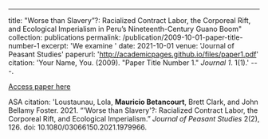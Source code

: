 ---
title: "Worse than Slavery”?: Racialized Contract Labor, the Corporeal Rift, and Ecological Imperialism
in Peru’s Nineteenth-Century Guano Boom"
collection: publications
permalink: /publication/2009-10-01-paper-title-number-1
excerpt: 'We examine '
date: 2021-10-01
venue: 'Journal of Peasant Studies'
paperurl: 'http://academicpages.github.io/files/paper1.pdf'
citation: 'Your Name, You. (2009). &quot;Paper Title Number 1.&quot; <i>Journal 1</i>. 1(1).'
---.

[Access paper here](http://academicpages.github.io/files/paper1.pdf)

ASA citation: 'Loustaunau, Lola, <b>Mauricio Betancourt</b>, Brett Clark, and John Bellamy Foster. 2021. “'Worse than Slavery'?: Racialized Contract Labor, the Corporeal Rift, and Ecological Imperialism.” <i>Journal of Peasant Studies</i> 2(2), 126. doi: 10.1080/03066150.2021.1979966.
